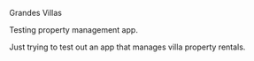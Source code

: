 Grandes Villas

Testing property management app.

Just trying to test out an app that manages villa property rentals.